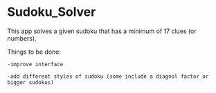 # Sudoku_Solver

This app solves a given sudoku that has a minimum of 17 clues (or numbers).

Things to be done:

    -improve interface
    
    -add different styles of sudoku (some include a diagnol factor or bigger sudokus)
